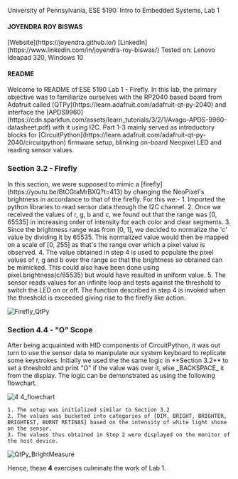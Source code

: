 University of Pennsylvania, ESE 5190: Intro to Embedded Systems, Lab 1

<h4>JOYENDRA ROY BISWAS</h4>
[Website](https://joyendra.github.io/)
[LinkedIn](https://www.linkedin.com/in/joyendra-roy-biswas/)
Tested on: Lenovo Ideapad 320, Windows 10

<h4> README </h4>
Welcome to README of ESE 5190 Lab 1 - Firefly. In this lab, the primary objective was to familiarize ourselves with the RP2040 based board from Adafruit called [QTPy](https://learn.adafruit.com/adafruit-qt-py-2040) and interface the [APDS9960](https://cdn.sparkfun.com/assets/learn_tutorials/3/2/1/Avago-APDS-9960-datasheet.pdf) with it using I2C.
Part 1-3 mainly served as introductory blocks for [CircuitPython](https://learn.adafruit.com/adafruit-qt-py-2040/circuitpython) firmware setup, blinking on-board Neopixel LED and reading sensor values.
<h3>Section 3.2 - Firefly</h3>
In this section, we were supposed to mimic a [firefly](https://youtu.be/BtCGtaMrBXQ?t=413) by changing the NeoPixel's brightness in accordance to that of the firefly. For this we:-
    1. Imported the python libraries to read sensor data through the I2C channel.
    2. Once we received the values of r, g, b and c, we found out that the range was [0, 65535] in increasing order of intensity for each color and clear segments.
    3. Since the brightness range was from [0, 1], we decided to normalize the 'c' value by dividing it by 65535. This normalized value would then be mapped on a scale of [0, 255] as that's the range over which a pixel value is observed.
    4. The value obtained in step 4 is used to populate the pixel values of r, g and b over the range so that the brightness so obtained can be mimicked. This could also have been done using pixel.brightness(c/65535) but would have resulted in uniform value.
    5. The sensor reads values for an infinite loop and tests against the threshold to switch the LED on or off. The function described in step 4 is invoked when the threshold is exceeded giving rise to the firefly like action.

![Firefly_QtPy](https://user-images.githubusercontent.com/36339255/192074456-e15d11e9-b482-4840-95f1-5878095fd79b.gif)

<h3>Section 4.4 - "O" Scope</h3>
After being acquainted with HID components of CircuitPython, it was out turn to use the sensor data to manipulate our system keyboard to replicate some keystrokes. Initially we used the the same logic in **Section 3.2** to set a threshold and print "O" if the value was over it, else _BACKSPACE_ it from the display. The logic can be demonstrated as using the following flowchart. 

![4 4_flowchart](https://user-images.githubusercontent.com/36339255/192074641-af4bc994-208d-4d38-96e9-0c2181080d9a.jpg)

    1. The setup was initialized similar to Section 3.2
    2. The values was bucketed into categories of [DIM, BRIGHT, BRIGHTER, BRIGHTEST, BURNT RETINAS] based on the intensity of white light shone on the sensor.
    3. The values thus obtained in Step 2 were displayed on the monitor of the host device.
    
![QtPy_BrightMeasure](https://user-images.githubusercontent.com/36339255/192075004-ae4fdb8e-6236-4700-a00b-5337754b7433.gif)

Hence, these **4** exercises culminate the work of Lab 1.
